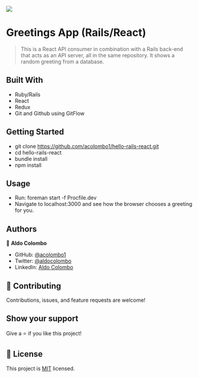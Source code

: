 ![](https://img.shields.io/badge/Microverse-blueviolet)

# Greetings App (Rails/React)

> This is a React API consumer in combination with a Rails back-end that acts as an API server, all in the same repository. It shows a random greeting from a database.
## Built With

- Ruby/Rails 
- React
- Redux
- Git and Github using GitFlow

## Getting Started

- git clone https://github.com/acolombo1/hello-rails-react.git
- cd hello-rails-react
- bundle install
- npm install
## Usage

- Run: foreman start -f Procfile.dev
- Navigate to localhost:3000 and see how the browser chooses a greeting for you.

## Authors

👤 **Aldo Colombo**

- GitHub: [@acolombo1](https://github.com/acolombo1)
- Twitter: [@aldocolombo](https://twitter.com/aldocolombo)
- LinkedIn: [Aldo Colombo](https://www.linkedin.com/in/aldo-colombo-2156009)

## 🤝 Contributing

Contributions, issues, and feature requests are welcome!

## Show your support

Give a ⭐️ if you like this project!

## 📝 License

This project is [MIT](./LICENSE) licensed.
